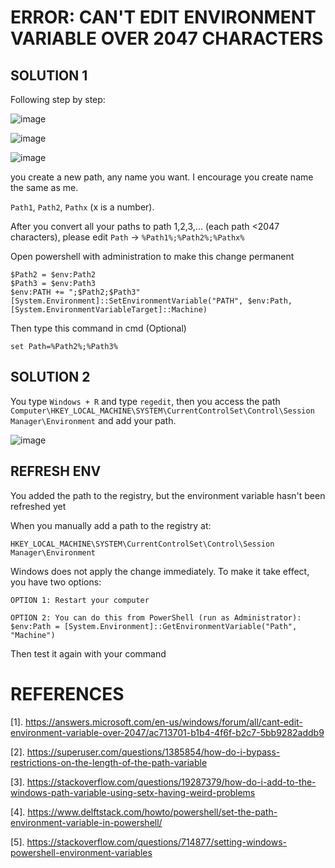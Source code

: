 # ERROR: CAN'T EDIT ENVIRONMENT VARIABLE OVER 2047 CHARACTERS
## SOLUTION 1
Following step by step:

![image](https://github.com/Clapboiz/Set-up-Tool-App/assets/112185647/da390ca2-c6c4-40fa-b342-9e0e65a9511a)

![image](https://github.com/Clapboiz/Set-up-Tool-App/assets/112185647/ac11a8ae-2433-4365-9f4a-8a6a16f6bc90)

![image](https://github.com/Clapboiz/Set-up-Tool-App/assets/112185647/8c1a43a1-e315-45cd-b09b-ddef1b7ada82)

you create a new path, any name you want. I encourage you create name the same as me.

`Path1`, `Path2`, `Pathx` (x is a number). 

After you convert all your paths to path 1,2,3,... (each path <2047 characters), please edit `Path` -> `%Path1%;%Path2%;%Pathx%`

Open powershell with administration to make this change permanent

```
$Path2 = $env:Path2
$Path3 = $env:Path3
$env:PATH += ";$Path2;$Path3"
[System.Environment]::SetEnvironmentVariable("PATH", $env:Path, [System.EnvironmentVariableTarget]::Machine)
```

Then type this command in cmd (Optional)

```
set Path=%Path2%;%Path3%
```

## SOLUTION 2
You type `Windows + R` and type `regedit`, then you access the path `Computer\HKEY_LOCAL_MACHINE\SYSTEM\CurrentControlSet\Control\Session Manager\Environment` and add your path.

![image](https://github.com/Clapboiz/Set-up-Tool-App/assets/112185647/afa545ef-80ce-4caa-a09f-83b695709bb8)

## REFRESH ENV
You added the path to the registry, but the environment variable hasn't been refreshed yet

When you manually add a path to the registry at:

```
HKEY_LOCAL_MACHINE\SYSTEM\CurrentControlSet\Control\Session Manager\Environment
```

Windows does not apply the change immediately. To make it take effect, you have two options:

```
OPTION 1: Restart your computer
```

```
OPTION 2: You can do this from PowerShell (run as Administrator):
$env:Path = [System.Environment]::GetEnvironmentVariable("Path", "Machine")
```

Then test it again with your command

# REFERENCES
[1]. https://answers.microsoft.com/en-us/windows/forum/all/cant-edit-environment-variable-over-2047/ac713701-b1b4-4f6f-b2c7-5bb9282addb9

[2]. https://superuser.com/questions/1385854/how-do-i-bypass-restrictions-on-the-length-of-the-path-variable

[3]. https://stackoverflow.com/questions/19287379/how-do-i-add-to-the-windows-path-variable-using-setx-having-weird-problems

[4]. https://www.delftstack.com/howto/powershell/set-the-path-environment-variable-in-powershell/

[5]. https://stackoverflow.com/questions/714877/setting-windows-powershell-environment-variables
